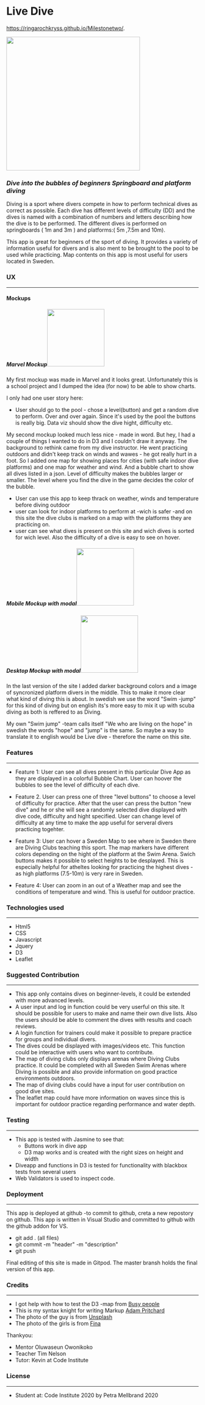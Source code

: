 # Live Dive

https://ringarochkryss.github.io/Milestonetwo/.

<img src="https://github.com/ringarochkryss/Milestonetwo/blob/master/livedivedesktopfinnished.png" height="350">

### *Dive into the bubbles of beginners Springboard and platform diving* 

Diving is a sport where divers compete in how to perform technical dives as correct as possible. Each dive has different levels of difficulty (DD) and the dives is named with a combination of numbers and letters describing how the dive is to be performed. The different dives is performed on springboards ( 1m and 3m ) and platforms:( 5m ,7.5m and 10m). 

This app is great for beginners of the sport of diving. It provides a variety of information useful for divers and is also ment to be brought to the pool to be used while practicing. Map contents on this app is most useful for users located in Sweden.  

### UX
---
#### Mockups 
##### Marvel Mockup<img src="https://github.com/ringarochkryss/Milestonetwo/blob/master/marvel%20mockup%20.png" height="150">
My first mockup was made in Marvel and it looks great. Unfortunately this is a school project and  I dumped the idea (for now) to be able to show charts. 

I only had one user story here:

* User should go to the pool - chose a level(button) and get a random dive to perform. Over and over again. Since it's used by the pool the buttons is really big.
Data viz should show the dive hight, difficulty etc.

My second mockup looked much less nice - made in word. But hey, I had a couple of things I wanted to do in D3 and I couldn't draw
it anyway. The background to rethink came from my dive instructor. He went practicing outdoors and didn't keep track on winds
and wawes - he got really hurt in a foot.  So I added one map for showing places for cities (with safe indoor dive platforms) and one map for weather and wind. 
And a bubble chart to show all dives listed in a json. Level of difficulty makes the bubbles larger or smaller. The level where you find the dive in the game decides the color of the bubble. 


* User can use this app to keep thrack on weather, winds and temperature before diving outdoor
* user can look for indoor platforms to perform at -wich is safer -and on this site the dive clubs is marked on a map with the platforms they are practicing on. 
* user can see what dives is present on this site and wich dives is sorted for wich level. Also the difficulty of a dive is easy to see on hover.

##### Mobile Mockup with modal<img src="https://github.com/ringarochkryss/Milestonetwo/blob/master/divemockupmobile.png" height="150">
##### Desktop Mockup with modal<img src="https://github.com/ringarochkryss/Milestonetwo/blob/master/divemockupdesktop.png" height="150">

In the last version of the site I added darker background colors and a image of syncronized platform divers in the middle. This to make it  more clear what kind of diving this is about. In swedish we use the word "Swim -jump" for this kind of diving but on english its's more easy to mix it up with scuba diving as both is reffered to as Diving. 

My own "Swim jump" -team calls itself "We who are living on the hope" in swedish the words "hope" and "jump" is the same. So maybe a way to translate it to english would be Live dive - therefore the name on this site. 
### Features
---

* Feature 1: User can see all dives present in this particular Dive App as they are displayed in a colorful Bubble Chart. User can hoover the bubbles to see the level of difficulty of each dive. 

* Feature 2. User can press one of three "level buttons" to choose a level of difficulty for practice. After that the user can press the button "new dive" and he or she will see a randomly selected dive displayed with dive code, difficulty and hight specified. User can change level of difficulty at any time to make the app useful for serveral divers practicing togehter. 

* Feature 3: User can hover a Sweden Map to see where in Sweden there are Diving Clubs teaching this sport. The map markers have different colors depending on the hight of the platform at the Swim Arena. Swich buttons makes it possible to select heights to be desplayed. This is especially helpful for atheltes looking for practicing the highest dives -as high platforms (7.5-10m) is very rare in Sweden.

* Feature 4: User can zoom in an out of a Weather map and see the conditions of temperature and wind. This is useful for outdoor practice. 


### Technologies used
---
* Html5
* CSS
* Javascript
* Jquery
* D3
* Leaflet

### Suggested Contribution
---
* This app only contains dives on beginner-levels, it could be extended with more advanced levels.
* A user input and log in function could be very userful on this site. It should be possible for users to make and name their own dive lists. Also the users should be able to comment the dives with results and coach reviews. 
* A login function for trainers could make it possible to prepare practice for groups and individual divers. 
* The dives could be displayed with images/videos etc. This function could be interactive with users who want to contribute.
* The map of diving clubs only displays arenas where Diving Clubs practice. It could be completed with all Sweden Swim Arenas where Diving is possible and also provide information on good practice environments outdoors.
* The map of diving clubs could have a input for user contribution on good dive sites.
* The leaflet map could have more information on waves since this is important for outdoor practice regarding performance and water depth.

### Testing
---
* This app is tested with Jasmine to see that: 
  * Buttons work in dive app
  * D3 map works and is created with the right sizes on height and width
 * Diveapp and functions in D3 is tested for functionality with blackbox tests from several users
 * Web Validators is used to inspect code.
  

### Deployment
---
This app is deployed at github -to commit to github, creta a new repostory on github.
This app is written in Visual Studio and committed to github with the github addon for VS.

* git add . (all files)
* git commit -m "header" -m "description"
* git push

Final editing of this site is made in Gitpod. The master bransh holds the final version of this app. 

### Credits
---
* I got help with how to test the D3 -map from [Busy people](https://busypeoples.github.io/post/testing-d3-with-jasmine/)
* This is my syntax knight for writing Markup [Adam Pritchard ](https://github.com/adam-p/markdown-here/wiki/Markdown-Cheatsheet)
* The photo of the guy is from [Unsplash](https://unsplash.com/)
* The photo of the girls is from [Fina](www.fina.org)



Thankyou:
* Mentor  Oluwaseun Owonikoko
* Teacher Tim Nelson
* Tutor: Kevin at Code Institute

### License
---
* Student at:
Code Institute 2020
by Petra Mellbrand 2020








